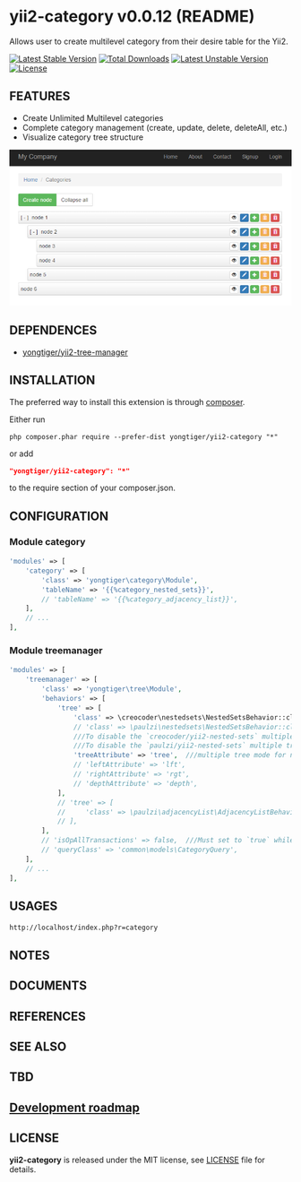 # yii2-category v0.0.12 (README)

Allows user to create multilevel category from their desire table for the Yii2.

[![Latest Stable Version](https://poser.pugx.org/yongtiger/yii2-category/v/stable)](https://packagist.org/packages/yongtiger/yii2-category)
[![Total Downloads](https://poser.pugx.org/yongtiger/yii2-category/downloads)](https://packagist.org/packages/yongtiger/yii2-category) 
[![Latest Unstable Version](https://poser.pugx.org/yongtiger/yii2-category/v/unstable)](https://packagist.org/packages/yongtiger/yii2-category)
[![License](https://poser.pugx.org/yongtiger/yii2-category/license)](https://packagist.org/packages/yongtiger/yii2-category)

## FEATURES

* Create Unlimited Multilevel categories
* Complete category management (create, update, delete, deleteAll, etc.)
* Visualize category tree structure

![](docs/demo.png)


## DEPENDENCES

* [yongtiger/yii2-tree-manager](https://github.com/yongtiger/yii2-tree-manager)


## INSTALLATION   

The preferred way to install this extension is through [composer](http://getcomposer.org/download/).

Either run

```
php composer.phar require --prefer-dist yongtiger/yii2-category "*"
```

or add

```json
"yongtiger/yii2-category": "*"
```

to the require section of your composer.json.


## CONFIGURATION

### Module category 

```php
'modules' => [
	'category' => [
	    'class' => 'yongtiger\category\Module',
	    'tableName' => '{{%category_nested_sets}}',
	    // 'tableName' => '{{%category_adjacency_list}}',
	],
	// ...
],
```

### Module treemanager 

```php
'modules' => [
	'treemanager' => [
	    'class' => 'yongtiger\tree\Module',
	    'behaviors' => [
	        'tree' => [
	            'class' => \creocoder\nestedsets\NestedSetsBehavior::className(),
	            // 'class' => \paulzi\nestedsets\NestedSetsBehavior::className(),
	            ///To disable the `creocoder/yii2-nested-sets` multiple tree, set to `false`. @see https://github.com/creocoder/yii2-nested-sets
	            ///To disable the `paulzi/yii2-nested-sets` multiple tree, set to `null`. @see https://github.com/paulzi/yii2-nested-sets
	            'treeAttribute' => 'tree',  ///multiple tree mode for nested-sets 
	            // 'leftAttribute' => 'lft',
	            // 'rightAttribute' => 'rgt',
	            // 'depthAttribute' => 'depth',
	        ],
	        // 'tree' => [
	        //     'class' => \paulzi\adjacencyList\AdjacencyListBehavior::className(),
	        // ],
	    ],
	    // 'isOpAllTransactions' => false,  ///Must set to `true` while using `creocoder/yii2-nested-sets` and `paulzi/yii2-nested-sets`.
	    // 'queryClass' => 'common\models\CategoryQuery',
	],
	// ...
],
```


## USAGES

```
http://localhost/index.php?r=category
```


## NOTES


## DOCUMENTS


## REFERENCES


## SEE ALSO


## TBD


## [Development roadmap](docs/development-roadmap.md)


## LICENSE 
**yii2-category** is released under the MIT license, see [LICENSE](https://opensource.org/licenses/MIT) file for details.
